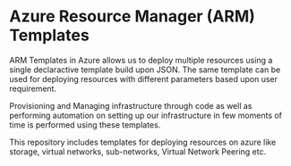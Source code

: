 #  Azure Resource Manager (ARM) Templates


ARM Templates in Azure allows us to deploy multiple resources using a single declaractive template build upon JSON. The same template can be used for deploying resources with different parameters based upon user requirement. <br/>

Provisioning and Managing infrastructure through code as well as performing automation on setting up our infrastructure in few moments of time is performed using these templates.

This repository includes templates for deploying resources on azure like storage, virtual networks, sub-networks, Virtual Network Peering etc.
